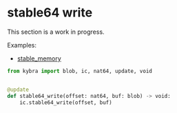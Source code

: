 # stable64 write

This section is a work in progress.

Examples:

-   [stable_memory](https://github.com/demergent-labs/kybra/tree/main/examples/stable_memory)

```python
from kybra import blob, ic, nat64, update, void


@update
def stable64_write(offset: nat64, buf: blob) -> void:
    ic.stable64_write(offset, buf)
```

